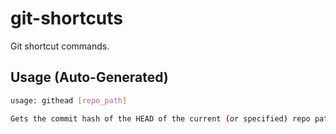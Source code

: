 # git-shortcuts

Git shortcut commands.


## Usage (Auto-Generated)

```bash
usage: githead [repo_path]

Gets the commit hash of the HEAD of the current (or specified) repo path.


```

